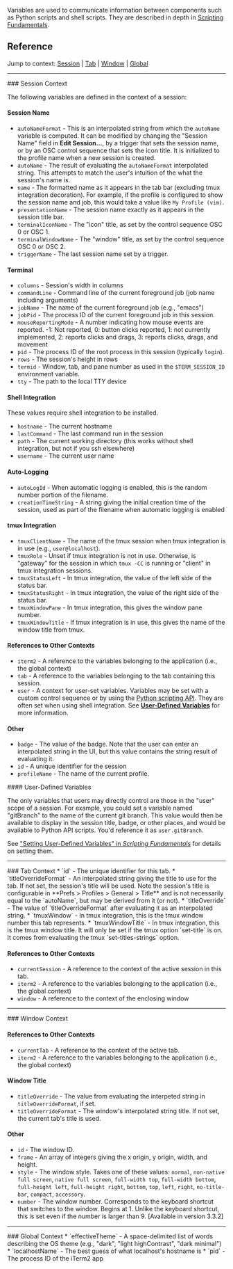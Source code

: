 Variables are used to communicate information between components such as Python
scripts and shell scripts. They are described in depth in
<a href="documentation-scripting-fundamentals.html">Scripting Fundamentals</a>.

## Reference

Jump to context:
<a href="#session-context">Session</a> | <a href="#tab-context">Tab</a> | <a href="#window-context">Window</a> | <a href="#global-context">Global</a>

<hr/>
<a name="session-context"></a>
### Session Context

The following variables are defined in the context of a session:

#### Session Name
  * `autoNameFormat` - This is an interpolated string from which the `autoName` variable is computed. It can be modified by changing the "Session Name" field in **Edit Session…**, by a trigger that sets the session name, or by an OSC control sequence that sets the icon title. It is initialized to the profile name when a new session is created.
  * `autoName` - The result of evaluating the `autoNameFormat` interpolated string. This attempts to match the user's intuition of the what the session's name is.
  * `name` - The formatted name as it appears in the tab bar (excluding tmux integration decoration). For example, if the profile is configured to show the session name and job, this would take a value like `My Profile (vim)`.
  * `presentationName` - The session name exactly as it appears in the session title bar.
  * `terminalIconName` - The "icon" title, as set by the control sequence OSC 0 or OSC 1.
  * `terminalWindowName` - The "window" title, as set by the control sequence OSC 0 or OSC 2.
  * `triggerName` - The last session name set by a trigger.

#### Terminal
  * `columns` - Session's width in columns
  * `commandLine` - Command line of the current foreground job (job name including arguments)
  * `jobName` - The name of the current foreground job (e.g., "emacs")
  * `jobPid` - The process ID of the current foreground job in this session.
  * `mouseReportingMode` - A number indicating how mouse events are reported. -1: Not reported, 0: button clicks reported, 1: not currently implemented, 2: reports clicks and drags, 3: reports clicks, drags, and movement
  * `pid` - The process ID of the root process in this session (typically `login`).
  * `rows` - The session's height in rows
  * `termid` - Window, tab, and pane number as used in the `$TERM_SESSION_ID` environment variable.
  * `tty` - The path to the local TTY device

#### Shell Integration

These values require shell integration to be installed.

  * `hostname` - The current hostname
  * `lastCommand` - The last command run in the session
  * `path` - The current working directory (this works without shell integration, but not if you ssh elsewhere)
  * `username` - The current user name

#### Auto-Logging
  * `autoLogId` - When automatic logging is enabled, this is the random number portion of the filename.
  * `creationTimeString` - A string giving the initial creation time of the session, used as part of the filename when automatic logging is enabled

#### tmux Integration
  * `tmuxClientName` - The name of the tmux session when tmux integration is in use (e.g., `user@localhost`).
  * `tmuxRole` - Unset if tmux integration is not in use. Otherwise, is "gateway" for the session in which `tmux -CC` is running or "client" in tmux integration sessions.
  * `tmuxStatusLeft` - In tmux integration, the value of the left side of the status bar.
  * `tmuxStatusRight` - In tmux integration, the value of the right side of the status bar.
  * `tmuxWindowPane` - In tmux integration, this gives the window pane number.
  * `tmuxWindowTitle` - If tmux integration is in use, this gives the name of the window title from tmux.

#### References to Other Contexts
  * `iterm2` - A reference to the variables belonging to the application (i.e., the global context)
  * `tab` - A reference to the variables belonging to the tab containing this session.
  * `user` - A context for user-set variables. Variables may be set with a custom control sequence or by using the [Python scripting API](https://www.iterm2.com/python-api). They are often set when using shell integration. See <a href="#user-defined-variables">**User-Defined Variables**</a> for more information.

#### Other
  * `badge` - The value of the badge. Note that the user can enter an interpolated string in the UI, but this value contains the string result of evaluating it.
  * `id` - A unique identifier for the session
  * `profileName` - The name of the current profile.

<a name="user-defined-variables" />
#### User-Defined Variables

The only variables that users may directly control are those in the "user"
scope of a session. For example, you could set a variable named "gitBranch" to
the name of the current git branch. This value would then be available to
display in the session title, badge, or other places, and would be available to
Python API scripts. You'd reference it as `user.gitBranch`.

See <a href="documentation-scripting-fundamentals.html#setting-user-defined-variables">"Setting User-Defined Variables" in *Scripting Fundamentals*</a>
for details on setting them.

<hr/>
<a name="tab-context"></a>
### Tab Context
  * `id` - The unique identifier for this tab.
  * `titleOverrideFormat` - An interpolated string giving the title to use for the tab. If not set, the session's title will be used. Note the session's title is configurable in **Prefs > Profiles > General > Title** and is not necessarily equal to the `autoName`, but may be derived from it (or not).
  * `titleOverride` - The value of `titleOverrideFormat` after evaluating it as an interpolated string.
  * `tmuxWindow` - In tmux integration, this is the tmux window number this tab represents.
  * `tmuxWindowTitle` - In tmux integration, this is the tmux window title. It will only be set if the tmux option `set-title` is on. It comes from evaluating the tmux `set-titles-strings` option.

#### References to Other Contexts
  * `currentSession` - A reference to the context of the active session in this tab.
  * `iterm2` - A reference to the variables belonging to the application (i.e., the global context)
  * `window` - A reference to the context of the enclosing window

<hr/>
<a name="window-context"></a>
### Window Context

#### References to Other Contexts
  * `currentTab` - A reference to the context of the active tab.
  * `iterm2` - A reference to the variables belonging to the application (i.e., the global context)

#### Window Title
  * `titleOverride` - The value from evaluating the interpeted string in `titleOverrideFormat`, if set.
  * `titleOverrideFormat` - The window's interpolated string title. If not set, the current tab's title is used.

#### Other
  * `id` - The window ID.
  * `frame` - An array of integers giving the x origin, y origin, width, and height.
  * `style` - The window style. Takes one of these values: `normal`, `non-native full screen`, `native full screen`, `full-width top`, `full-width bottom`, `full-height left`, `full-height right`, `bottom`, `top`, `left`, `right`, `no-title-bar`, `compact`, `accessory`.
  * `number` - The window number. Corresponds to the keyboard shortcut that switches to the window. Begins at 1. Unlike the keyboard shortcut, this is set even if the number is larger than 9. [Available in version 3.3.2]

<hr/>
<a name="global-context"></a>
### Global Context
  * `effectiveTheme` - A space-delimited list of words describing the OS theme (e.g., "dark",  "light highContrast", "dark minimal")
  * `localhostName` - The best guess of what localhost's hostname is
  * `pid` - The process ID of the iTerm2 app

